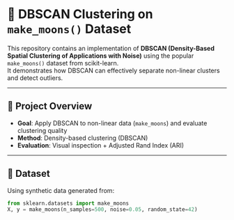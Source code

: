 # 🧠 DBSCAN Clustering on `make_moons()` Dataset

This repository contains an implementation of **DBSCAN (Density-Based Spatial Clustering of Applications with Noise)** using the popular `make_moons()` dataset from scikit-learn.  
It demonstrates how DBSCAN can effectively separate non-linear clusters and detect outliers.

---

## 📌 Project Overview

- **Goal**: Apply DBSCAN to non-linear data (`make_moons`) and evaluate clustering quality
- **Method**: Density-based clustering (DBSCAN)
- **Evaluation**: Visual inspection + Adjusted Rand Index (ARI)

---

## 📁 Dataset

Using synthetic data generated from:

```python
from sklearn.datasets import make_moons
X, y = make_moons(n_samples=500, noise=0.05, random_state=42)
